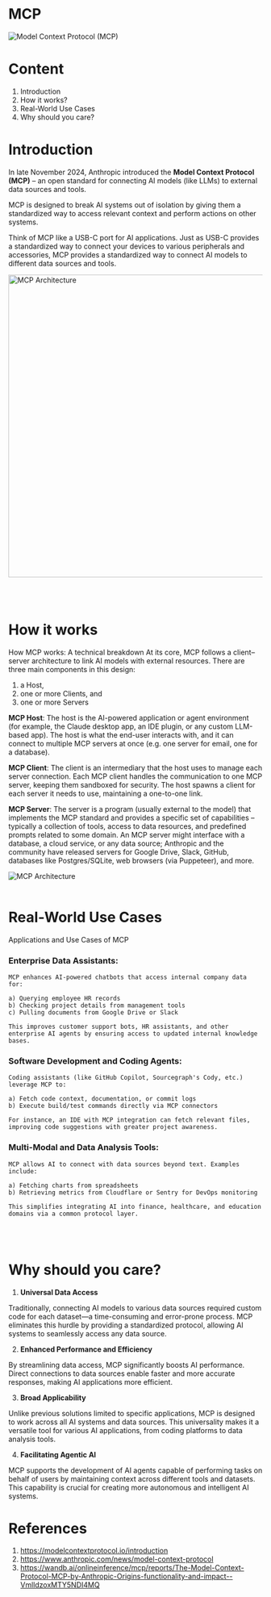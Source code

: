 # MCP

![Model Context Protocol (MCP)](https://microsoft.github.io/genaiscript/_astro/mcp.CBnQ_GM8_1eWG7e.webp )

# Content
1. Introduction
2. How it works?
3. Real-World Use Cases
4. Why should you care?

# Introduction


In late November 2024, Anthropic introduced the **Model Context Protocol (MCP)** – an open standard for connecting AI models (like LLMs) to external data sources and tools.

MCP is designed to break AI systems out of isolation by giving them a standardized way to access relevant context and perform actions on other systems. 

Think of MCP like a USB-C port for AI applications. Just as USB-C provides a standardized way to connect your devices to various peripherals and accessories, MCP provides a standardized way to connect AI models to different data sources and tools.
<!-- ![Model Context Protocol (MCP)](https://norahsakal.com/assets/images/mcp_overview-641a298352ff835488af36be3d8eee52.png) -->
<img src="https://norahsakal.com/assets/images/mcp_overview-641a298352ff835488af36be3d8eee52.png" alt="MCP Architecture" width="600"/>

<br></br>
# How it works
How MCP works: A technical breakdown
At its core, MCP follows a client–server architecture to link AI models with external resources. There are three main components in this design: 
1. a Host, 
2. one or more Clients, and 
3. one or more Servers

**MCP Host**: The host is the AI-powered application or agent environment (for example, the Claude desktop app, an IDE plugin, or any custom LLM-based app). The host is what the end-user interacts with, and it can connect to multiple MCP servers at once (e.g. one server for email, one for a database).  

**MCP Client**: The client is an intermediary that the host uses to manage each server connection. Each MCP client handles the communication to one MCP server, keeping them sandboxed for security. The host spawns a client for each server it needs to use, maintaining a one-to-one link.  

**MCP Server**: The server is a program (usually external to the model) that implements the MCP standard and provides a specific set of capabilities – typically a collection of tools, access to data resources, and predefined prompts related to some domain. An MCP server might interface with a database, a cloud service, or any data source; Anthropic and the community have released servers for Google Drive, Slack, GitHub, databases like Postgres/SQLite, web browsers (via Puppeteer), and more.

![MCP Architecture](https://portkey.ai/blog/content/images/size/w2000/2024/12/whatismcp.png)
<br></br>
# Real-World Use Cases

Applications and Use Cases of MCP

###  **Enterprise Data Assistants**: 
    MCP enhances AI-powered chatbots that access internal company data for:

    a) Querying employee HR records
    b) Checking project details from management tools
    c) Pulling documents from Google Drive or Slack

    This improves customer support bots, HR assistants, and other enterprise AI agents by ensuring access to updated internal knowledge bases.

### Software Development and Coding Agents: 
    Coding assistants (like GitHub Copilot, Sourcegraph's Cody, etc.) leverage MCP to:

    a) Fetch code context, documentation, or commit logs
    b) Execute build/test commands directly via MCP connectors

    For instance, an IDE with MCP integration can fetch relevant files, improving code suggestions with greater project awareness.

### Multi-Modal and Data Analysis Tools: 
    MCP allows AI to connect with data sources beyond text. Examples include:

    a) Fetching charts from spreadsheets
    b) Retrieving metrics from Cloudflare or Sentry for DevOps monitoring

    This simplifies integrating AI into finance, healthcare, and education domains via a common protocol layer.



<br></br>
# Why should you care?

1. **Universal Data Access**

Traditionally, connecting AI models to various data sources required custom code for each dataset—a time-consuming and error-prone process. MCP eliminates this hurdle by providing a standardized protocol, allowing AI systems to seamlessly access any data source.

2. **Enhanced Performance and Efficiency**

By streamlining data access, MCP significantly boosts AI performance. Direct connections to data sources enable faster and more accurate responses, making AI applications more efficient.

3. **Broad Applicability**

Unlike previous solutions limited to specific applications, MCP is designed to work across all AI systems and data sources. This universality makes it a versatile tool for various AI applications, from coding platforms to data analysis tools.

4. **Facilitating Agentic AI**

MCP supports the development of AI agents capable of performing tasks on behalf of users by maintaining context across different tools and datasets. This capability is crucial for creating more autonomous and intelligent AI systems.

# References

1. https://modelcontextprotocol.io/introduction
2. https://www.anthropic.com/news/model-context-protocol
3. https://wandb.ai/onlineinference/mcp/reports/The-Model-Context-Protocol-MCP-by-Anthropic-Origins-functionality-and-impact--VmlldzoxMTY5NDI4MQ